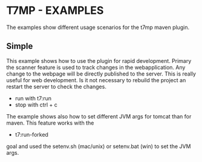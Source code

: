 T7MP - EXAMPLES
===============

The examples show different usage scenarios for the t7mp maven plugin.


## Simple ##

This example shows how to use the plugin for rapid development. Primary the scanner feature is used to track changes
in the webapplication. Any change to the webpage will be directly published to the server. This is really useful
for web development. Is it not necessary to rebuild the project an restart the server to check the changes.

* run with t7:run
* stop with ctrl + c

The example shows also how to set different JVM args for tomcat than for maven. This feature works with the

* t7:run-forked

goal and used the setenv.sh (mac/unix) or setenv.bat (win) to set the JVM args.
